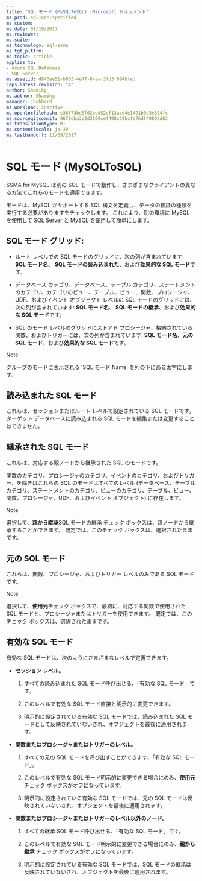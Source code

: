 ```yaml
---
title: "SQL モード (MySQLToSQL) |Microsoft ドキュメント"
ms.prod: sql-non-specified
ms.custom: 
ms.date: 01/19/2017
ms.reviewer: 
ms.suite: 
ms.technology: sql-ssma
ms.tgt_pltfrm: 
ms.topic: article
applies_to:
- Azure SQL Database
- SQL Server
ms.assetid: d840ee51-b863-4e77-84aa-37d3f094bfed
caps.latest.revision: "4"
author: Shamikg
ms.author: Shamikg
manager: jhubbard
ms.workload: Inactive
ms.openlocfilehash: e36f73bd8f62bed52ef13acd4e1491b0d3e894fc
ms.sourcegitcommit: 9678eba3c2d3100cef408c69bcfe76df49803d63
ms.translationtype: MT
ms.contentlocale: ja-JP
ms.lasthandoff: 11/09/2017
---
```

# <a name="sql-modes-mysqltosql"></a>SQL モード (MySQLToSQL)
SSMA for MySQL は別の SQL モードで動作し、さまざまなクライアントの異なる方法でこれらのモードを適用できます。  
  
モードは、MySQL がサポートする SQL 構文を定義し、データの検証の種類を実行する必要がありますをチェックします。 これにより、別の環境に MySQL を使用して SQL Server と MySQL を使用して簡単にします。  
  
## <a name="sql-modes-grid"></a>SQL モード グリッド:  
  
-   ルート レベルでの SQL モードのグリッドに、次の列が含まれています: **SQL モード名**、 **SQL モードの読み込まれた**、および**効果的な SQL モード**です。  
  
-   データベース カテゴリ、データベース、テーブル カテゴリ、ステートメントのカテゴリ、カテゴリのビュー、テーブル、ビュー、関数、プロシージャ、UDF、およびイベント オブジェクト レベルの SQL モードのグリッドには、次の列が含まれています: **SQL モード名**、 **SQL モードの継承**、および**効果的な SQL モード**です。  
  
-   SQL のモード レベルのグリッドにストアド プロシージャ、格納されている関数、およびトリガーには、次の列が含まれています: **SQL モード名**、**元の SQL モード**、および**効果的な SQL モード**です。  
  
> [!NOTE]  
> グループのモードに表示される 'SQL モード Name' を列の下にある太字にします。  
  
## <a name="loaded-sql-modes"></a>読み込まれた SQL モード  
これらは、セッションまたはルート レベルで設定されている SQL モードです。 ターゲット データベースに読み込まれる SQL モードを編集または変更することはできません。  
  
## <a name="inherited-sql-modes"></a>継承された SQL モード  
これらは、対応する親ノードから継承された SQL のモードです。  
  
関数のカテゴリ、プロシージャのカテゴリ、イベントのカテゴリ、およびトリガー、を除きはこれらの SQL のモードはすべてのレベル (データベース、テーブル カテゴリ、ステートメントのカテゴリ、ビューのカテゴリ、テーブル、ビュー、関数、プロシージャ、UDF、およびイベント オブジェクト) に存在します。  
  
> [!NOTE]  
> 選択して、**親から継承**SQL モードの継承 チェック ボックスは、親ノードから継承することができます。 既定では、このチェック ボックスは、選択されたままです。  
  
## <a name="original-sql-modes"></a>元の SQL モード  
これらは、関数、プロシージャ、およびトリガー レベルのみである SQL モードです。  
  
> [!NOTE]  
> 選択して、**使用元**チェック ボックスで、最初に、対応する関数で使用された SQL モードと、プロシージャまたはトリガーを使用できます。 既定では、このチェック ボックスは、選択されたままです。  
  
## <a name="effective-sql-modes"></a>有効な SQL モード  
有効な SQL モードは、次のようにさまざまなレベルで定義できます。  
  
-   **セッション レベル。**  
  
    1.  すべての読み込まれた SQL モード呼び出せる、「有効な SQL モード」です。  
  
    2.  このレベルで有効な SQL モード直接と明示的に変更できます。  
  
    3.  明示的に設定されている有効な SQL モードでは、読み込まれた SQL モードとして反映されていないされ、オブジェクトを最後に適用されます。  
  
-   **関数またはプロシージャまたはトリガーのレベル。**  
  
    1.  すべての元の SQL モードを呼び出すことができます、「有効な SQL モード」。  
  
    2.  このレベルで有効な SQL モード明示的に変更できる場合にのみ、**使用元** チェック ボックスがオフになっています。  
  
    3.  明示的に設定されている有効な SQL モードでは、元の SQL モードは反映されていないされ、オブジェクトを最後に適用されます。  
  
-   **関数またはプロシージャまたはトリガーのレベル以外のノード。**  
  
    1.  すべての継承 SQL モード呼び出せる、「有効な SQL モード」です。  
  
    2.  このレベルで有効な SQL モード明示的に変更できる場合にのみ、**親から継承** チェック ボックスがオフになっています。  
  
    3.  明示的に設定されている有効な SQL モードでは、SQL モードの継承は反映されていないされ、オブジェクトを最後に適用されます。  
  
